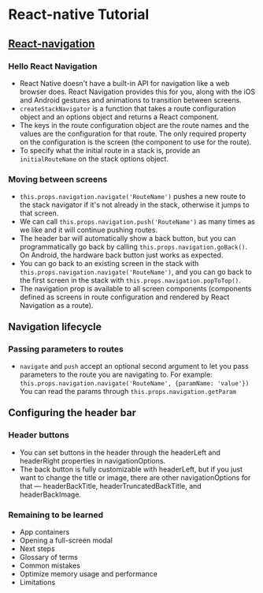 # React-native Tutorial

## [React-navigation](https://reactnavigation.org/en/)

### Hello React Navigation

- React Native doesn't have a built-in API for navigation like a web browser does. React Navigation provides this for you, along with the iOS and Android gestures and animations to transition between screens.
- ```createStackNavigator``` is a function that takes a route configuration object and an options object and returns a React component.
- The keys in the route configuration object are the route names and the values are the configuration for that route. The only required property on the configuration is the screen (the component to use for the route).
- To specify what the initial route in a stack is, provide an ```initialRouteName``` on the stack options object.

### Moving between screens

- ```this.props.navigation.navigate('RouteName')``` pushes a new route to the stack navigator if it's not already in the stack, otherwise it jumps to that screen.
- We can call ```this.props.navigation.push('RouteName')``` as many times as we like and it will continue pushing routes.
- The header bar will automatically show a back button, but you can programmatically go back by calling ```this.props.navigation.goBack()```. On Android, the hardware back button just works as expected.
- You can go back to an existing screen in the stack with ```this.props.navigation.navigate('RouteName')```, and you can go back to the first screen in the stack with ```this.props.navigation.popToTop()```.
- The navigation prop is available to all screen components (components defined as screens in route configuration and rendered by React Navigation as a route).
  
### <big>Navigation lifecycle</big>

### Passing parameters to routes

- ```navigate``` and ```push``` accept an optional second argument to let you pass parameters to the route you are navigating to. For example: ```this.props.navigation.navigate('RouteName', {paramName: 'value'})```  
You can read the params through ```this.props.navigation.getParam```  

### <big>Configuring the header bar</big>

### Header buttons
- You can set buttons in the header through the headerLeft and headerRight properties in navigationOptions.
- The back button is fully customizable with headerLeft, but if you just want to change the title or image, there are other navigationOptions for that — headerBackTitle, headerTruncatedBackTitle, and headerBackImage.

### Remaining to be learned

- App containers
- Opening a full-screen modal
- Next steps
- Glossary of terms
- Common mistakes
- Optimize memory usage and performance
- Limitations
